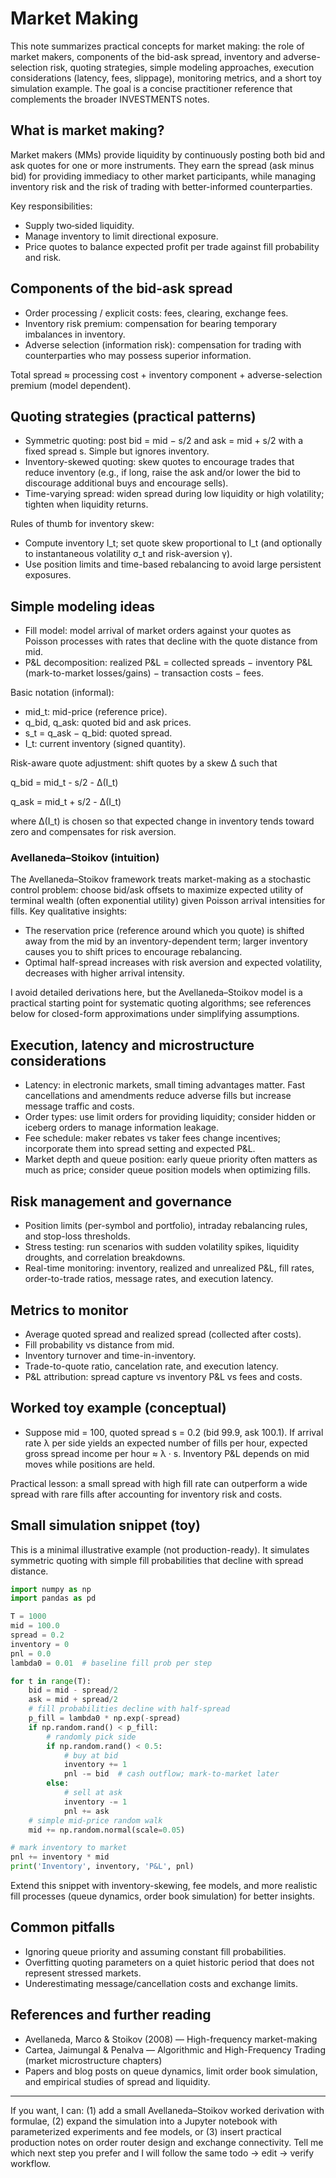 # Market Making

This note summarizes practical concepts for market making: the role of market makers, components of the bid-ask spread, inventory and adverse-selection risk, quoting strategies, simple modeling approaches, execution considerations (latency, fees, slippage), monitoring metrics, and a short toy simulation example. The goal is a concise practitioner reference that complements the broader INVESTMENTS notes.

## What is market making?
Market makers (MMs) provide liquidity by continuously posting both bid and ask quotes for one or more instruments. They earn the spread (ask minus bid) for providing immediacy to other market participants, while managing inventory risk and the risk of trading with better-informed counterparties.

Key responsibilities:
- Supply two‑sided liquidity.
- Manage inventory to limit directional exposure.
- Price quotes to balance expected profit per trade against fill probability and risk.

## Components of the bid-ask spread
- Order processing / explicit costs: fees, clearing, exchange fees.
- Inventory risk premium: compensation for bearing temporary imbalances in inventory.
- Adverse selection (information risk): compensation for trading with counterparties who may possess superior information.

Total spread ≈ processing cost + inventory component + adverse-selection premium (model dependent).

## Quoting strategies (practical patterns)

- Symmetric quoting: post bid = mid − s/2 and ask = mid + s/2 with a fixed spread s. Simple but ignores inventory.
- Inventory-skewed quoting: skew quotes to encourage trades that reduce inventory (e.g., if long, raise the ask and/or lower the bid to discourage additional buys and encourage sells).
- Time-varying spread: widen spread during low liquidity or high volatility; tighten when liquidity returns.

Rules of thumb for inventory skew:
- Compute inventory I_t; set quote skew proportional to I_t (and optionally to instantaneous volatility σ_t and risk-aversion γ).
- Use position limits and time-based rebalancing to avoid large persistent exposures.

## Simple modeling ideas

- Fill model: model arrival of market orders against your quotes as Poisson processes with rates that decline with the quote distance from mid.
- P&L decomposition: realized P&L = collected spreads − inventory P&L (mark-to-market losses/gains) − transaction costs − fees.

Basic notation (informal):
- mid_t: mid-price (reference price).
- q_bid, q_ask: quoted bid and ask prices.
- s_t = q_ask − q_bid: quoted spread.
- I_t: current inventory (signed quantity).

Risk-aware quote adjustment: shift quotes by a skew Δ such that

  q_bid = mid_t - s/2 - Δ(I_t)

  q_ask = mid_t + s/2 - Δ(I_t)

where Δ(I_t) is chosen so that expected change in inventory tends toward zero and compensates for risk aversion.

### Avellaneda–Stoikov (intuition)
The Avellaneda–Stoikov framework treats market-making as a stochastic control problem: choose bid/ask offsets to maximize expected utility of terminal wealth (often exponential utility) given Poisson arrival intensities for fills. Key qualitative insights:
- The reservation price (reference around which you quote) is shifted away from the mid by an inventory-dependent term; larger inventory causes you to shift prices to encourage rebalancing.
- Optimal half-spread increases with risk aversion and expected volatility, decreases with higher arrival intensity.

I avoid detailed derivations here, but the Avellaneda–Stoikov model is a practical starting point for systematic quoting algorithms; see references below for closed-form approximations under simplifying assumptions.

## Execution, latency and microstructure considerations

- Latency: in electronic markets, small timing advantages matter. Fast cancellations and amendments reduce adverse fills but increase message traffic and costs.
- Order types: use limit orders for providing liquidity; consider hidden or iceberg orders to manage information leakage.
- Fee schedule: maker rebates vs taker fees change incentives; incorporate them into spread setting and expected P&L.
- Market depth and queue position: early queue priority often matters as much as price; consider queue position models when optimizing fills.

## Risk management and governance

- Position limits (per-symbol and portfolio), intraday rebalancing rules, and stop-loss thresholds.
- Stress testing: run scenarios with sudden volatility spikes, liquidity droughts, and correlation breakdowns.
- Real-time monitoring: inventory, realized and unrealized P&L, fill rates, order-to-trade ratios, message rates, and execution latency.

## Metrics to monitor
- Average quoted spread and realized spread (collected after costs).
- Fill probability vs distance from mid.
- Inventory turnover and time-in-inventory.
- Trade-to-quote ratio, cancelation rate, and execution latency.
- P&L attribution: spread capture vs inventory P&L vs fees and costs.

## Worked toy example (conceptual)

- Suppose mid = 100, quoted spread s = 0.2 (bid 99.9, ask 100.1). If arrival rate λ per side yields an expected number of fills per hour, expected gross spread income per hour ≈ λ · s. Inventory P&L depends on mid moves while positions are held.

Practical lesson: a small spread with high fill rate can outperform a wide spread with rare fills after accounting for inventory risk and costs.

## Small simulation snippet (toy)

This is a minimal illustrative example (not production-ready). It simulates symmetric quoting with simple fill probabilities that decline with spread distance.

```python
import numpy as np
import pandas as pd

T = 1000
mid = 100.0
spread = 0.2
inventory = 0
pnl = 0.0
lambda0 = 0.01  # baseline fill prob per step

for t in range(T):
    bid = mid - spread/2
    ask = mid + spread/2
    # fill probabilities decline with half-spread
    p_fill = lambda0 * np.exp(-spread)
    if np.random.rand() < p_fill:
        # randomly pick side
        if np.random.rand() < 0.5:
            # buy at bid
            inventory += 1
            pnl -= bid  # cash outflow; mark-to-market later
        else:
            # sell at ask
            inventory -= 1
            pnl += ask
    # simple mid-price random walk
    mid += np.random.normal(scale=0.05)

# mark inventory to market
pnl += inventory * mid
print('Inventory', inventory, 'P&L', pnl)
```

Extend this snippet with inventory-skewing, fee models, and more realistic fill processes (queue dynamics, order book simulation) for better insights.

## Common pitfalls

- Ignoring queue priority and assuming constant fill probabilities.
- Overfitting quoting parameters on a quiet historic period that does not represent stressed markets.
- Underestimating message/cancellation costs and exchange limits.

## References and further reading

- Avellaneda, Marco & Stoikov (2008) — High-frequency market-making
- Cartea, Jaimungal & Penalva — Algorithmic and High-Frequency Trading (market microstructure chapters)
- Papers and blog posts on queue dynamics, limit order book simulation, and empirical studies of spread and liquidity.

---

If you want, I can: (1) add a small Avellaneda–Stoikov worked derivation with formulae, (2) expand the simulation into a Jupyter notebook with parameterized experiments and fee models, or (3) insert practical production notes on order router design and exchange connectivity. Tell me which next step you prefer and I will follow the same todo → edit → verify workflow.
